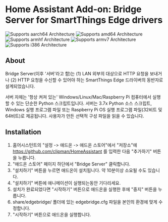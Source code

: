 # Home Assistant Add-on: Bridge Server for SmartThings Edge drivers 

![Supports aarch64 Architecture][aarch64-shield] ![Supports amd64 Architecture][amd64-shield] ![Supports armhf Architecture][armhf-shield] ![Supports armv7 Architecture][armv7-shield] ![Supports i386 Architecture][i386-shield]

## About
Bridge Server(이후 '서버'라고 함)는 (1) LAN 외부의 대상으로 HTTP 요청을 보내거나 (2) HTTP 요청을 수신할 수 있어야 하는 SmartThings Edge 드라이버의 동반자로 설계되었습니다.

서버 자체는 '항상 켜져 있는' Windows/Linux/Mac/Raspberry Pi 컴퓨터에서 실행할 수 있는 단순한 Python 스크립트입니다. 서버는 3.7x Python 소스 스크립트, Windows 실행 프로그램 파일 또는 Raspberry Pi OS 실행 프로그램 파일(32비트 및 64비트)로 제공됩니다. 사용자가 만든 선택적 구성 파일을 읽을 수 있습니다.

## Installation

1. 홈어시스턴트의 "설정 -> 애드온 -> 애드온 스토어"에서 "저장소"에 https://github.com/clipman/HomeAssistant 를 입력한 다음 "추가하기" 버튼을 누릅니다.
2. "애드온 스토어" 페이지 하단에서 "Bridge Server" 클릭합니다.
3. "설치하기" 버튼을 누르면 애드온이 설치됩니다. 약 10분이상 소요될 수도 있습니다.
4. "설치하기" 버튼에 애니메이션이 실행되는동안 기다리세요.
5. 설치가 완료되었다면 "시작하기" 버튼으로 애드온을 실행한 후에 "중지" 버튼을 누릅니다.
6. share/edgebridge/ 폴더에 있는 edgebridge.cfg 파일을 본인의 환경에 맞게 수정합니다.
7. "시작하기" 버튼으로 애드온을 실행합니다.

[forum]: https://cafe.naver.com/koreassistant
[github]: https://github.com/clipman/addons
[aarch64-shield]: https://img.shields.io/badge/aarch64-yes-green.svg
[amd64-shield]: https://img.shields.io/badge/amd64-yes-green.svg
[armhf-shield]: https://img.shields.io/badge/armhf-yes-green.svg
[armv7-shield]: https://img.shields.io/badge/armv7-yes-green.svg
[i386-shield]: https://img.shields.io/badge/i386-yes-green.svg
